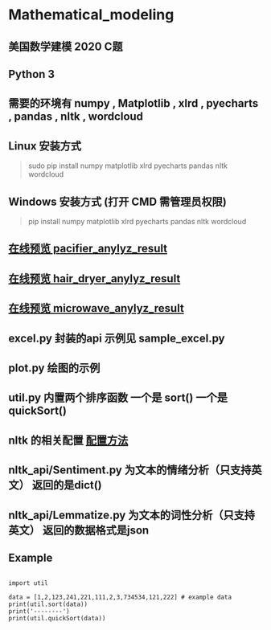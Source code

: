 # Mathematical_modeling

## 美国数学建模 2020 C题

## Python 3

## 需要的环境有 numpy , Matplotlib , xlrd , pyecharts , pandas , nltk , wordcloud

## Linux 安装方式

> sudo pip install numpy matplotlib xlrd pyecharts pandas nltk wordcloud

## Windows 安装方式 (打开 CMD 需管理员权限)

> pip install numpy matplotlib xlrd pyecharts pandas nltk wordcloud

## [在线预览 pacifier_anylyz_result](https://cdn.itjoker.cn/Mathematical_modeling/pacifier_anylyz_result.html)

## [在线预览 hair_dryer_anylyz_result](https://cdn.itjoker.cn/Mathematical_modeling/hair_dryer_anylyz_result.html)

## [在线预览 microwave_anylyz_result](https://cdn.itjoker.cn/Mathematical_modeling/microwave_anylyz_result.html)

## excel.py 封装的api 示例见 sample_excel.py

## plot.py 绘图的示例

## util.py 内置两个排序函数 一个是 sort() 一个是 quickSort()

## nltk 的相关配置 [配置方法](https://blog.itjoker.cn/post/iCBxLUOlf/)

## nltk_api/Sentiment.py 为文本的情绪分析（只支持英文） 返回的是dict()

## nltk_api/Lemmatize.py 为文本的词性分析（只支持英文） 返回的数据格式是json

## Example

```pythton

import util

data = [1,2,123,241,221,111,2,3,734534,121,222] # example data
print(util.sort(data))
print('--------')
print(util.quickSort(data))
```